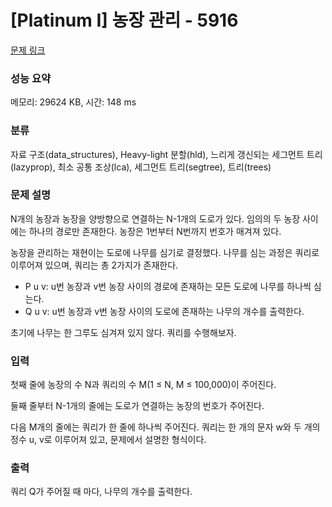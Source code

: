 # [Platinum I] 농장 관리 - 5916 

[문제 링크](https://www.acmicpc.net/problem/5916) 

### 성능 요약

메모리: 29624 KB, 시간: 148 ms

### 분류

자료 구조(data_structures), Heavy-light 분할(hld), 느리게 갱신되는 세그먼트 트리(lazyprop), 최소 공통 조상(lca), 세그먼트 트리(segtree), 트리(trees)

### 문제 설명

<p>N개의 농장과 농장을 양방향으로 연결하는 N-1개의 도로가 있다. 임의의 두 농장 사이에는 하나의 경로만 존재한다. 농장은 1번부터 N번까지 번호가 매겨져 있다.</p>

<p>농장을 관리하는 재현이는 도로에 나무를 심기로 결정했다. 나무를 심는 과정은 쿼리로 이루어져 있으며, 쿼리는 총 2가지가 존재한다.</p>

<ul>
	<li>P u v: u번 농장과 v번 농장 사이의 경로에 존재하는 모든 도로에 나무를 하나씩 심는다.</li>
	<li>Q u v: u번 농장과 v번 농장 사이의 도로에 존재하는 나무의 개수를 출력한다.</li>
</ul>

<p>초기에 나무는 한 그루도 심겨져 있지 않다. 쿼리를 수행해보자.</p>

### 입력 

 <p>첫째 줄에 농장의 수 N과 쿼리의 수 M(1 ≤ N, M ≤ 100,000)이 주어진다.</p>

<p>둘째 줄부터 N-1개의 줄에는 도로가 연결하는 농장의 번호가 주어진다.</p>

<p>다음 M개의 줄에는 쿼리가 한 줄에 하나씩 주어진다. 쿼리는 한 개의 문자 w와 두 개의 정수 u, v로 이루어져 있고, 문제에서 설명한 형식이다.</p>

### 출력 

 <p>쿼리 Q가 주어질 때 마다, 나무의 개수를 출력한다.</p>


